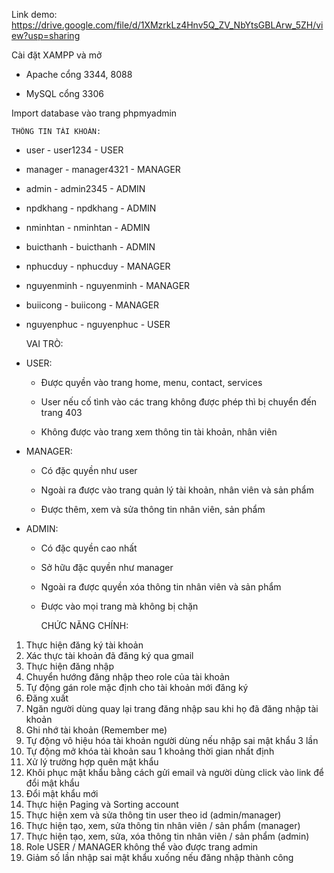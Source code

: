 Link demo: https://drive.google.com/file/d/1XMzrkLz4Hnv5Q_ZV_NbYtsGBLArw_5ZH/view?usp=sharing

Cài đặt XAMPP và mở 
	
 - Apache cổng 3344, 8088
 
 - MySQL cổng 3306

Import database vào trang phpmyadmin

	
 	THÔNG TIN TÀI KHOẢN:
	
 - user - user1234 - USER
   
 - manager - manager4321 - MANAGER
   
 - admin - admin2345 - ADMIN

 - npdkhang - npdkhang - ADMIN
   
 - nminhtan - nminhtan - ADMIN
   
 - buicthanh - buicthanh - ADMIN
   
 - nphucduy - nphucduy - MANAGER
   
 - nguyenminh - nguyenminh - MANAGER
   
 - buiicong - buiicong - MANAGER
   
 - nguyenphuc - nguyenphuc - USER

	
 	VAI TRÒ:

- USER:

  - Được quyền vào trang home, menu, contact, services
 
  - User nếu cố tình vào các trang không được phép thì bị chuyển đến trang 403
 
  - Không được vào trang xem thông tin tài khoản, nhân viên

- MANAGER:

  - Có đặc quyền như user
 
  - Ngoài ra được vào trang quản lý tài khoản, nhân viên và sản phẩm
 
  - Được thêm, xem và sửa thông tin nhân viên, sản phẩm
 
- ADMIN:

  - Có đặc quyền cao nhất
 
  - Sở hữu đặc quyền như manager
 
  - Ngoài ra được quyền xóa thông tin nhân viên và sản phẩm
 
  - Được vào mọi trang mà không bị chặn

	CHỨC NĂNG CHÍNH:

1. Thực hiện đăng ký tài khoản
2. Xác thực tài khoản đã đăng ký qua gmail
3. Thực hiện đăng nhập
4. Chuyển hướng đăng nhập theo role của tài khoản
5. Tự động gán role mặc định cho tài khoản mới đăng ký
6. Đăng xuất
7. Ngăn người dùng quay lại trang đăng nhập sau khi họ đã đăng nhập tài khoản
8. Ghi nhớ tài khoản (Remember me)
9. Tự động vô hiệu hóa tài khoản người dùng nếu nhập sai mật khẩu 3 lần
10. Tự động mở khóa tài khoản sau 1 khoảng thời gian nhất định
11. Xử lý trường hợp quên mật khẩu
12. Khôi phục mật khẩu bằng cách gửi email và người dùng click vào link để đổi mật khẩu
13. Đổi mật khẩu mới
14. Thực hiện Paging và Sorting account
15. Thực hiện xem và sửa thông tin user theo id (admin/manager)
16. Thực hiện tạo, xem, sửa thông tin nhân viên / sản phẩm (manager)
17. Thực hiện tạo, xem, sửa, xóa thông tin nhân viên / sản phẩm (admin)
18. Role USER / MANAGER không thể vào được trang admin
19. Giảm số lần nhập sai mật khẩu xuống nếu đăng nhập thành công
